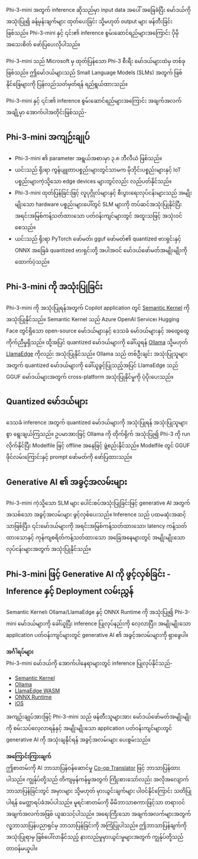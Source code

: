 <!--
CO_OP_TRANSLATOR_METADATA:
{
  "original_hash": "f1ff728038c4f554b660a36b76cbdd6e",
  "translation_date": "2025-07-09T20:05:42+00:00",
  "source_file": "md/01.Introduction/03/overview.md",
  "language_code": "my"
}
-->
Phi-3-mini အတွက် inference ဆိုသည်မှာ input data အပေါ် အခြေခံပြီး မော်ဒယ်ကို အသုံးပြု၍ ခန့်မှန်းချက်များ ထုတ်ပေးခြင်း သို့မဟုတ် output များ ဖန်တီးခြင်း ဖြစ်သည်။ Phi-3-mini နှင့် ၎င်း၏ inference စွမ်းဆောင်ရည်များအကြောင်း ပိုမိုအသေးစိတ် ဖော်ပြပေးလိုပါသည်။

Phi-3-mini သည် Microsoft မှ ထုတ်ပြန်သော Phi-3 စီးရီး မော်ဒယ်များထဲမှ တစ်ခုဖြစ်သည်။ ဤမော်ဒယ်များသည် Small Language Models (SLMs) အတွက် ဖြစ်နိုင်ခြေများကို ပြန်လည်သတ်မှတ်ရန် ရည်ရွယ်ထားသည်။

Phi-3-mini နှင့် ၎င်း၏ inference စွမ်းဆောင်ရည်များအကြောင်း အချက်အလက်အချို့မှာ အောက်ပါအတိုင်းဖြစ်သည်-

## **Phi-3-mini အကျဉ်းချုပ်**
- Phi-3-mini ၏ parameter အရွယ်အစားမှာ ၃.၈ ဘီလီယံ ဖြစ်သည်။
- ယင်းသည် ရိုးရာ ကွန်ပျူတာပစ္စည်းများတွင်သာမက မိုဘိုင်းပစ္စည်းများနှင့် IoT ပစ္စည်းများကဲ့သို့သော edge devices များတွင်လည်း လည်ပတ်နိုင်သည်။
- Phi-3-mini ထုတ်ပြန်ခြင်းဖြင့် လူပုဂ္ဂိုလ်များနှင့် စီးပွားရေးလုပ်ငန်းများသည် အမျိုးမျိုးသော hardware ပစ္စည်းများပေါ်တွင် SLM များကို တပ်ဆင်အသုံးပြုနိုင်ပြီး အရင်းအမြစ်ကန့်သတ်ထားသော ပတ်ဝန်းကျင်များတွင် အထူးသဖြင့် အသုံးဝင်စေသည်။
- ယင်းသည် ရိုးရာ PyTorch ဖော်မတ်၊ gguf ဖော်မတ်၏ quantized ဗားရှင်းနှင့် ONNX အခြေခံ quantized ဗားရှင်းတို့ အပါအဝင် မော်ဒယ်ဖော်မတ်အမျိုးမျိုးကို ထောက်ပံ့သည်။

## **Phi-3-mini ကို အသုံးပြုခြင်း**
Phi-3-mini ကို အသုံးပြုရန်အတွက် Copilot application တွင် [Semantic Kernel](https://github.com/microsoft/SemanticKernelCookBook?WT.mc_id=aiml-138114-kinfeylo) ကို အသုံးပြုနိုင်သည်။ Semantic Kernel သည် Azure OpenAI Service၊ Hugging Face တွင်ရှိသော open-source မော်ဒယ်များနှင့် ဒေသခံ မော်ဒယ်များနှင့် အထွေထွေကိုက်ညီမှုရှိသည်။
ထို့အပြင် quantized မော်ဒယ်များကို ခေါ်ယူရန် [Ollama](https://ollama.com) သို့မဟုတ် [LlamaEdge](https://llamaedge.com) ကိုလည်း အသုံးပြုနိုင်သည်။ Ollama သည် တစ်ဦးချင်း အသုံးပြုသူများအတွက် quantized မော်ဒယ်များကို ခေါ်ယူခွင့်ပြုသည့်အပြင် LlamaEdge သည် GGUF မော်ဒယ်များအတွက် cross-platform အသုံးပြုနိုင်မှုကို ပံ့ပိုးပေးသည်။

## **Quantized မော်ဒယ်များ**
ဒေသခံ inference အတွက် quantized မော်ဒယ်များကို အသုံးပြုရန် အသုံးပြုသူများစွာ ရွေးချယ်ကြသည်။ ဥပမာအားဖြင့် Ollama ကို တိုက်ရိုက် အသုံးပြု၍ Phi-3 ကို run လိုက်နိုင်ပြီး Modelfile ဖြင့် offline အနေဖြင့် ဖွဲ့စည်းနိုင်သည်။ Modelfile တွင် GGUF ဖိုင်လမ်းကြောင်းနှင့် prompt ဖော်မတ်ကို ဖော်ပြထားသည်။

## **Generative AI ၏ အခွင့်အလမ်းများ**
Phi-3-mini ကဲ့သို့သော SLM များ ပေါင်းစပ်အသုံးပြုခြင်းဖြင့် generative AI အတွက် အသစ်သော အခွင့်အလမ်းများ ဖွင့်လှစ်ပေးသည်။ Inference သည် ပထမဆုံးအဆင့်သာဖြစ်ပြီး၊ ၎င်းမော်ဒယ်များကို အရင်းအမြစ်ကန့်သတ်ထားသော၊ latency ကန့်သတ်ထားသောနှင့် ကုန်ကျစရိတ်ကန့်သတ်ထားသော အခြေအနေများတွင် အမျိုးမျိုးသော လုပ်ငန်းများအတွက် အသုံးပြုနိုင်သည်။

## **Phi-3-mini ဖြင့် Generative AI ကို ဖွင့်လှစ်ခြင်း - Inference နှင့် Deployment လမ်းညွှန်**
Semantic Kernel၊ Ollama/LlamaEdge နှင့် ONNX Runtime ကို အသုံးပြု၍ Phi-3-mini မော်ဒယ်များကို ခေါ်ယူပြီး inference ပြုလုပ်နည်းကို လေ့လာပြီး၊ အမျိုးမျိုးသော application ပတ်ဝန်းကျင်များတွင် generative AI ၏ အခွင့်အလမ်းများကို ရှာဖွေပါ။

**အင်္ဂါရပ်များ**  
Phi-3-mini မော်ဒယ်ကို အောက်ပါနေရာများတွင် inference ပြုလုပ်နိုင်သည်-

- [Semantic Kernel](https://github.com/Azure-Samples/Phi-3MiniSamples/tree/main/semantickernel?WT.mc_id=aiml-138114-kinfeylo)  
- [Ollama](https://github.com/Azure-Samples/Phi-3MiniSamples/tree/main/ollama?WT.mc_id=aiml-138114-kinfeylo)  
- [LlamaEdge WASM](https://github.com/Azure-Samples/Phi-3MiniSamples/tree/main/wasm?WT.mc_id=aiml-138114-kinfeylo)  
- [ONNX Runtime](https://github.com/Azure-Samples/Phi-3MiniSamples/tree/main/onnx?WT.mc_id=aiml-138114-kinfeylo)  
- [iOS](https://github.com/Azure-Samples/Phi-3MiniSamples/tree/main/ios?WT.mc_id=aiml-138114-kinfeylo)  

အကျဉ်းချုပ်အားဖြင့် Phi-3-mini သည် ဖန်တီးသူများအား မော်ဒယ်ဖော်မတ်အမျိုးမျိုးကို စမ်းသပ်လေ့လာရန်နှင့် အမျိုးမျိုးသော application ပတ်ဝန်းကျင်များတွင် generative AI ကို အသုံးချနိုင်ရန် အခွင့်အလမ်းများ ပေးစွမ်းသည်။

**အကြောင်းကြားချက်**  
ဤစာတမ်းကို AI ဘာသာပြန်ဝန်ဆောင်မှု [Co-op Translator](https://github.com/Azure/co-op-translator) ဖြင့် ဘာသာပြန်ထားပါသည်။ ကျွန်ုပ်တို့သည် တိကျမှန်ကန်မှုအတွက် ကြိုးစားသော်လည်း အလိုအလျောက် ဘာသာပြန်ခြင်းတွင် အမှားများ သို့မဟုတ် မှားယွင်းချက်များ ပါဝင်နိုင်ကြောင်း သတိပြုပါရန် မေတ္တာရပ်ခံအပ်ပါသည်။ မူရင်းစာတမ်းကို မိမိဘာသာစကားဖြင့်သာ တရားဝင်အချက်အလက်အဖြစ် ယူဆသင့်ပါသည်။ အရေးကြီးသော အချက်အလက်များအတွက် လူ့ဘာသာပြန်ပညာရှင်မှ ဘာသာပြန်ခြင်းကို အကြံပြုပါသည်။ ဤဘာသာပြန်ချက်ကို အသုံးပြုရာမှ ဖြစ်ပေါ်လာနိုင်သည့် နားလည်မှုမှားယွင်းမှုများအတွက် ကျွန်ုပ်တို့သည် တာဝန်မယူပါ။